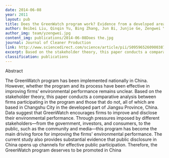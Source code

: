 ```yaml
---
date: 2014-06-08
year: 2011
layout: pub
title: Does the GreenWatch program work? Evidence from a developed area in China
author: Beibei Liu, Qinqin Yu, Bing Zhang, Jun Bi, Junjie Ge, Zengwei Yuan, Yang Yu
author_img: team/yzengwei.jpg
content_img: publications/2014-06-08Does the.jpg
journal: Journal of Cleaner Production
link: http://www.sciencedirect.com/science/article/pii/S0959652609003874
excerpt: Based on the stakeholder theory, this paper conducts a comparative analysis between firms participating in the program and those that do not, all of which are based in Changshu City in the developed part of Jiangsu Province, China.
classification: publications
---
```



Abstract

The GreenWatch program has been implemented nationally in China. However, whether the program and its process have been effective in improving firms' environmental performance remains unclear. Based on the stakeholder theory, this paper conducts a comparative analysis between firms participating in the program and those that do not, all of which are based in Changshu City in the developed part of Jiangsu Province, China. Data suggest that GreenWatch encourages firms to improve and disclose their environmental performance. Through pressures imposed by different stakeholders—from the government, investors, and consumers, to the public, such as the community and media—this program has become the main driving force for improving the firms' environmental performance. The current study also provides substantial evidence that public disclosure in China opens up channels for effective public participation. Therefore, the GreenWatch program deserves to be promoted in China
